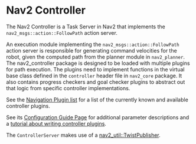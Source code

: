 # Nav2 Controller

The Nav2 Controller is a Task Server in Nav2 that implements the `nav2_msgs::action::FollowPath` action server.

An execution module implementing the `nav2_msgs::action::FollowPath` action server is responsible for generating command velocities for the robot, given the computed path from the planner module in `nav2_planner`. The nav2_controller package is designed to be loaded with multiple plugins for path execution. The plugins need to implement functions in the virtual base class defined in the `controller` header file in `nav2_core` package. It also contains progress checkers and goal checker plugins to abstract out that logic from specific controller implementations.

See the [Navigation Plugin list](https://navigation.ros.org/plugins/index.html) for a list of the currently known and available controller plugins. 

See its [Configuration Guide Page](https://navigation.ros.org/configuration/packages/configuring-controller-server.html) for additional parameter descriptions and a [tutorial about writing controller plugins](https://navigation.ros.org/plugin_tutorials/docs/writing_new_nav2controller_plugin.html).

The `ControllerServer` makes use of a [nav2_util::TwistPublisher](../nav2_util/README.md#twist-publisher-and-twist-subscriber-for-commanded-velocities).
